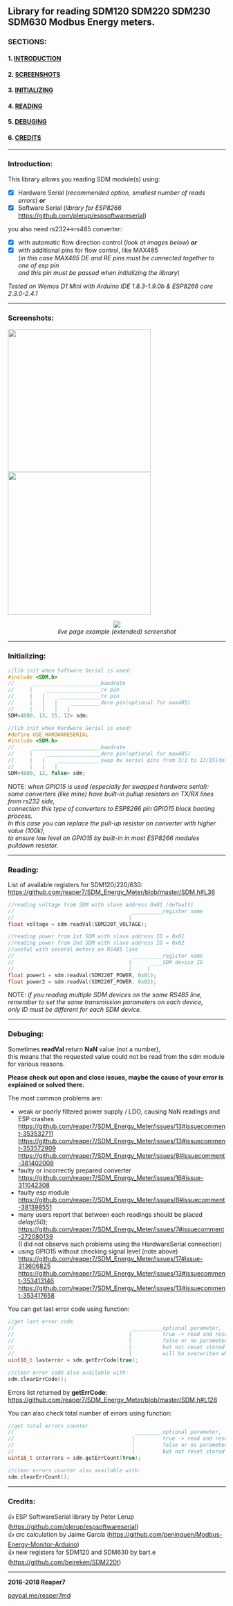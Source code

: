 ## Library for reading SDM120 SDM220 SDM230 SDM630 Modbus Energy meters. ##

### SECTIONS: ###
#### 1. [INTRODUCTION](#introduction) ####
#### 2. [SCREENSHOTS](#screenshots) ####
#### 3. [INITIALIZING](#initializing) ####
#### 4. [READING](#reading) ####
#### 5. [DEBUGING](#debuging) ####
#### 6. [CREDITS](#credits) ####

---

### Introduction: ###
This library allows you reading SDM module(s) using:
- [x] Hardware Serial (<i>recommended option, smallest number of reads errors</i>) <b><i>or</i></b>
- [x] Software Serial (<i>library for ESP8266</i> https://github.com/plerup/espsoftwareserial)

you also need rs232<->rs485 converter:
- [x] with automatic flow direction control (<i>look at images below</i>) <b><i>or</i></b>
- [x] with additional pins for flow control, like MAX485</br>
     (<i>in this case MAX485 DE and RE pins must be connected together to one of esp pin</br>
     and this pin must be passed when initializing the library</i>)

_Tested on Wemos D1 Mini with Arduino IDE 1.8.3-1.9.0b & ESP8266 core 2.3.0-2.4.1_

---

### Screenshots: ###
<img src="https://github.com/reaper7/SDM_Energy_Meter/blob/master/img/hardware_sdm220_1.jpg" height="330"><img src="https://github.com/reaper7/SDM_Energy_Meter/blob/master/img/hardware_sdm220_2.jpg" height="330"></br>
<p align="center">
  <img src="https://github.com/reaper7/SDM_Energy_Meter/blob/master/img/livepage.gif"></br>
  <i>live page example (extended) screenshot</i>
</p>

---

### Initializing: ###
```cpp
//lib init when Software Serial is used:
#include <SDM.h>
//      ______________________baudrate
//     |    __________________rx pin
//     |   |    ______________tx pin
//     |   |   |    __________dere pin(optional for max485)
//     |   |   |   |
SDM<4800, 13, 15, 12> sdm;

//lib init when Hardware Serial is used:
#define USE_HARDWARESERIAL
#include <SDM.h>
//      ______________________baudrate
//     |    __________________dere pin(optional for max485)
//     |   |    ______________swap hw serial pins from 3/1 to 13/15(default false)
//     |   |   |
SDM<4800, 12, false> sdm;
```
NOTE: <i>when GPIO15 is used (especially for swapped hardware serial):</br>
some converters (like mine) have built-in pullup resistors on TX/RX lines from rs232 side,</br>
connection this type of converters to ESP8266 pin GPIO15 block booting process.</br>
In this case you can replace the pull-up resistor on converter with higher value (100k),</br>
to ensure low level on GPIO15 by built-in in most ESP8266 modules pulldown resistor.</br></i>

---

### Reading: ###
List of available registers for SDM120/220/630:</br>
https://github.com/reaper7/SDM_Energy_Meter/blob/master/SDM.h#L36
```cpp
//reading voltage from SDM with slave address 0x01 (default)
//                                      __________register name
//                                     |
float voltage = sdm.readVal(SDM220T_VOLTAGE);

//reading power from 1st SDM with slave address ID = 0x01
//reading power from 2nd SDM with slave address ID = 0x02
//useful with several meters on RS485 line
//                                      __________register name
//                                     |      ____SDM device ID  
//                                     |     |
float power1 = sdm.readVal(SDM220T_POWER, 0x01);
float power2 = sdm.readVal(SDM220T_POWER, 0x02);
```
NOTE: <i>if you reading multiple SDM devices on the same RS485 line,</br>
remember to set the same transmission parameters on each device,</br>
only ID must be different for each SDM device.</i>

---

### Debuging: ###
Sometimes <b>readVal</b> return <b>NaN</b> value (not a number),</br>
this means that the requested value could not be read from the sdm module for various reasons.</br>

__Please check out open and close issues, maybe the cause of your error is explained or solved there.__

The most common problems are:
- weak or poorly filtered power supply / LDO, causing NaN readings and ESP crashes</br>
  https://github.com/reaper7/SDM_Energy_Meter/issues/13#issuecomment-353532711</br>
  https://github.com/reaper7/SDM_Energy_Meter/issues/13#issuecomment-353572909</br>
  https://github.com/reaper7/SDM_Energy_Meter/issues/8#issuecomment-381402008</br>
- faulty or incorrectly prepared converter</br>
  https://github.com/reaper7/SDM_Energy_Meter/issues/16#issue-311042308</br>
- faulty esp module</br>
  https://github.com/reaper7/SDM_Energy_Meter/issues/8#issuecomment-381398551</br>
- many users report that between each readings should be placed <i>delay(50);</i></br>
  https://github.com/reaper7/SDM_Energy_Meter/issues/7#issuecomment-272080139</br>
  (I did not observe such problems using the HardwareSerial connection)</br>
- using GPIO15 without checking signal level (note above)</br>
  https://github.com/reaper7/SDM_Energy_Meter/issues/17#issue-313606825</br>
  https://github.com/reaper7/SDM_Energy_Meter/issues/13#issuecomment-353413146</br>
  https://github.com/reaper7/SDM_Energy_Meter/issues/13#issuecomment-353417658</br>

You can get last error code using function:
```cpp
//get last error code
//                                      __________optional parameter,
//                                     |          true -> read and reset error code
//                                     |          false or no parameter -> read error code
//                                     |          but not reset stored code (for future checking)
//                                     |          will be overwriten when next error occurs
uint16_t lasterror = sdm.getErrCode(true);

//clear error code also available with:
sdm.clearErrCode();
```
Errors list returned by <b>getErrCode</b>:</br>
https://github.com/reaper7/SDM_Energy_Meter/blob/master/SDM.h#L128</br>

You can also check total number of errors using function:
```cpp
//get total errors counter
//                                       _________optional parameter,
//                                      |         true -> read and reset errors counter
//                                      |         false or no parameter -> read errors counter
//                                      |         but not reset stored counter (for future checking)
uint16_t cnterrors = sdm.getErrCount(true);

//clear errors counter also available with:
sdm.clearErrCount();
```

---

### Credits: ###

:+1: ESP SoftwareSerial library by Peter Lerup (https://github.com/plerup/espsoftwareserial)</br>
:+1: crc calculation by Jaime García (https://github.com/peninquen/Modbus-Energy-Monitor-Arduino)</br>
:+1: new registers for SDM120 and SDM630 by bart.e (https://github.com/beireken/SDM220t)</br>

---

**2016-2018 Reaper7**

[paypal.me/reaper7md](https://www.paypal.me/reaper7md)
